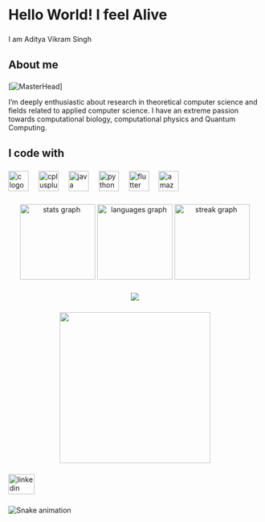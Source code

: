 <h1 align="left">Hello World! I feel Alive</h1>

###

<p align="left">I am Aditya Vikram Singh</p>

###

<h2 align="left">About me</h2>

###

[![MasterHead](https://media.tenor.com/v9Te07kXbHsAAAAd/bh187-dc.gif)]
<p align="left">I’m deeply enthusiastic about research in theoretical computer science and fields related to applied computer science. I have an extreme passion towards computational biology, computational physics and Quantum Computing.</p>

###

<h2 align="left">I code with</h2>

###

<div align="left">
  <img src="https://cdn.jsdelivr.net/gh/devicons/devicon/icons/c/c-original.svg" height="40" alt="c logo"  />
  <img width="12" />
  <img src="https://cdn.jsdelivr.net/gh/devicons/devicon/icons/cplusplus/cplusplus-original.svg" height="40" alt="cplusplus logo"  />
  <img width="12" />
  <img src="https://cdn.jsdelivr.net/gh/devicons/devicon/icons/java/java-original.svg" height="40" alt="java logo"  />
  <img width="12" />
  <img src="https://cdn.jsdelivr.net/gh/devicons/devicon/icons/python/python-original.svg" height="40" alt="python logo"  />
  <img width="12" />
  <img src="https://cdn.jsdelivr.net/gh/devicons/devicon/icons/flutter/flutter-original.svg" height="40" alt="flutter logo"  />
  <img width="12" />
  <img src="https://cdn.jsdelivr.net/gh/devicons/devicon/icons/amazonwebservices/amazonwebservices-original.svg" height="40" alt="amazonwebservices logo"  />
</div>

###

<div align="center">
  <img src="https://github-readme-stats.vercel.app/api?username=brucewayneoptimusprime&hide_title=false&hide_rank=false&show_icons=true&include_all_commits=true&count_private=true&disable_animations=false&theme=dracula&locale=en&hide_border=false&order=1" height="150" alt="stats graph"  />
  <img src="https://github-readme-stats.vercel.app/api/top-langs?username=brucewayneoptimusprime&locale=en&hide_title=false&layout=compact&card_width=320&langs_count=5&theme=dracula&hide_border=false&order=2" height="150" alt="languages graph"  />
  <img src="https://streak-stats.demolab.com?user=brucewayneoptimusprime&locale=en&mode=daily&theme=dracula&hide_border=false&border_radius=5&order=3" height="150" alt="streak graph"  />
</div>

###

<div align="center">
  <img src="https://profile-counter.glitch.me/brucewayneoptimusprime/count.svg?"  />
</div>

###

<div align="center">
  <img height="300" src="https://i.pinimg.com/736x/6b/cd/a3/6bcda34026d74c277ad5de5bb00173b2.jpg"  />
</div>

###

<div align="left">
  <a href="https://www.linkedin.com/in/aditya-vikram-singh-50602a25b/" target="_blank">
    <img src="https://raw.githubusercontent.com/maurodesouza/profile-readme-generator/master/src/assets/icons/social/linkedin/default.svg" width="52" height="40" alt="linkedin logo"  />
  </a>
</div>

###
![Snake animation](https://github.com/brucewayneoptimusprime/brucewayneoptimusprime/blob/main/github-contribution-grid-snake.svg)
